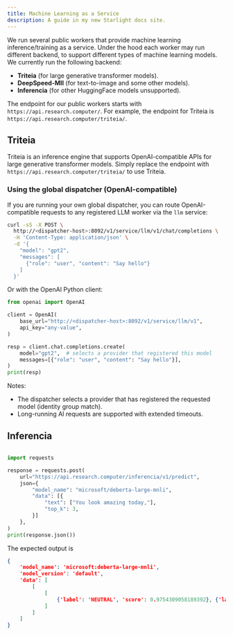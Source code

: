 ```yaml
---
title: Machine Learning as a Service
description: A guide in my new Starlight docs site.
---
```


We run several public workers that provide machine learning inference/training as a service. Under the hood each worker may run different backend, to support different types of machine learning models. We currently run the following backend: 
- **Triteia** (for large generative transformer models).
- **DeepSpeed-MII** (for text-to-image and some other models). 
- **Inferencia** (for other HuggingFace models unsupported).

The endpoint for our public workers starts with `https://api.research.computer/`. For example, the endpoint for Triteia is `https://api.research.computer/triteia/`.

## Triteia

Triteia is an inference engine that supports OpenAI-compatible APIs for large generative transformer models. Simply replace the endpoint with `https://api.research.computer/triteia/` to use Triteia.

### Using the global dispatcher (OpenAI-compatible)

If you are running your own global dispatcher, you can route OpenAI-compatible requests to any registered LLM worker via the `llm` service:

```bash
curl -sS -X POST \
  http://<dispatcher-host>:8092/v1/service/llm/v1/chat/completions \
  -H 'Content-Type: application/json' \
  -d '{
    "model": "gpt2",           
    "messages": [
      {"role": "user", "content": "Say hello"}
    ]
  }'
```

Or with the OpenAI Python client:

```python
from openai import OpenAI

client = OpenAI(
    base_url="http://<dispatcher-host>:8092/v1/service/llm/v1",
    api_key="any-value",
)

resp = client.chat.completions.create(
    model="gpt2",  # selects a provider that registered this model
    messages=[{"role": "user", "content": "Say hello"}],
)
print(resp)
```

Notes:
- The dispatcher selects a provider that has registered the requested model (identity group match).
- Long-running AI requests are supported with extended timeouts.

## Inferencia

```python

import requests

response = requests.post(
    url="https://api.research.computer/inferencia/v1/predict",
    json={
        "model_name": "microsoft/deberta-large-mnli",
        "data": [{
            "text": ["You look amazing today,"],
            "top_k": 3,
        }]
    },
)
print(response.json())
```

The expected output is 

```json
{
    'model_name': 'microsoft:deberta-large-mnli', 
    'model_version': 'default', 
    'data': [
        [
            [
                {'label': 'NEUTRAL', 'score': 0.9754309058189392}, {'label': 'CONTRADICTION', 'score': 0.016230667009949684}, {'label': 'ENTAILMENT', 'score': 0.00833841785788536}
            ]
        ]
    ]
}
```